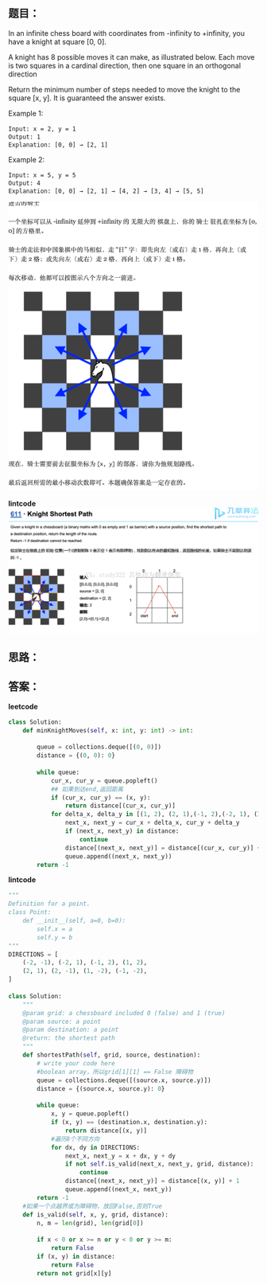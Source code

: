 ## 题目：
In an infinite chess board with coordinates from -infinity to +infinity, you have a knight at square [0, 0].

A knight has 8 possible moves it can make, as illustrated below. Each move is two squares in a cardinal direction, then one square in an orthogonal direction

Return the minimum number of steps needed to move the knight to the square [x, y]. It is guaranteed the answer exists.

Example 1:
```
Input: x = 2, y = 1
Output: 1
Explanation: [0, 0] → [2, 1]
```
Example 2:
```
Input: x = 5, y = 5
Output: 4
Explanation: [0, 0] → [2, 1] → [4, 2] → [3, 4] → [5, 5]
```
![p](https://github.com/SSRRBB/Leetcode/blob/main/Images/83.png)

**lintcode**
![s](https://github.com/SSRRBB/Leetcode/blob/main/Images/82.png)

## 思路：

## 答案：
**leetcode**
```python
class Solution:
    def minKnightMoves(self, x: int, y: int) -> int:
        
        queue = collections.deque([(0, 0)])
        distance = {(0, 0): 0}
        
        while queue:
            cur_x, cur_y = queue.popleft()
            ## 如果到达end,返回距离
            if (cur_x, cur_y) == (x, y):
                return distance[(cur_x, cur_y)]
            for delta_x, delta_y in [(1, 2), (2, 1),(-1, 2),(-2, 1), (1, -2), (2, -1), (-1, -2),(-2, -1)]:
                next_x, next_y = cur_x + delta_x, cur_y + delta_y
                if (next_x, next_y) in distance:
                    continue
                distance[(next_x, next_y)] = distance[(cur_x, cur_y)] + 1
                queue.append((next_x, next_y))
        return -1
```

**lintcode**
```python
"""
Definition for a point.
class Point:
    def __init__(self, a=0, b=0):
        self.x = a
        self.y = b
"""
DIRECTIONS = [
    (-2, -1), (-2, 1), (-1, 2), (1, 2),
    (2, 1), (2, -1), (1, -2), (-1, -2),
]

class Solution:
    """
    @param grid: a chessboard included 0 (false) and 1 (true)
    @param source: a point
    @param destination: a point
    @return: the shortest path 
    """
    def shortestPath(self, grid, source, destination):
        # write your code here
        #boolean array，所以grid[1][1] == False 障碍物
        queue = collections.deque([(source.x, source.y)])
        distance = {(source.x, source.y): 0}

        while queue:
            x, y = queue.popleft()
            if (x, y) == (destination.x, destination.y):
                return distance[(x, y)]
            #遍历8个不同方向
            for dx, dy in DIRECTIONS:
                next_x, next_y = x + dx, y + dy
                if not self.is_valid(next_x, next_y, grid, distance):
                    continue
                distance[(next_x, next_y)] = distance[(x, y)] + 1
                queue.append((next_x, next_y))
        return -1
    #如果一个点越界或为障碍物，放回False,否则True   
    def is_valid(self, x, y, grid, distance):
        n, m = len(grid), len(grid[0])

        if x < 0 or x >= n or y < 0 or y >= m:
            return False
        if (x, y) in distance:
            return False 
        return not grid[x][y]

```
